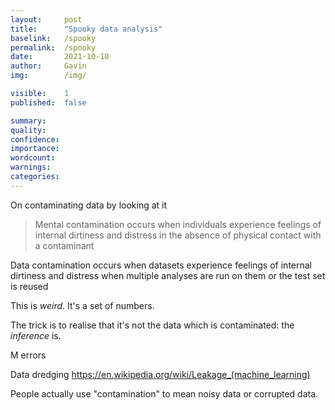 ```yaml
---
layout:     post
title:      "Spooky data analysis"
baselink:   /spooky
permalink:  /spooky
date:       2021-10-10
author:     Gavin   
img:        /img/

visible:    1
published:  false

summary:    
quality:    
confidence: 
importance: 
wordcount:  
warnings: 	
categories: 
---
```


On contaminating data by looking at it 


> Mental contamination occurs when individuals experience feelings of internal dirtiness and distress in the absence of physical contact with a contaminant

Data contamination occurs when datasets experience feelings of internal dirtiness and distress when multiple analyses are run on them or the test set is reused



This is _weird_. It's a set of numbers. 

The trick is to realise that it's not the data which is contaminated: the _inference_ is.


M errors


Data dredging
https://en.wikipedia.org/wiki/Leakage_(machine_learning)




People actually use "contamination" to mean noisy data or corrupted data.